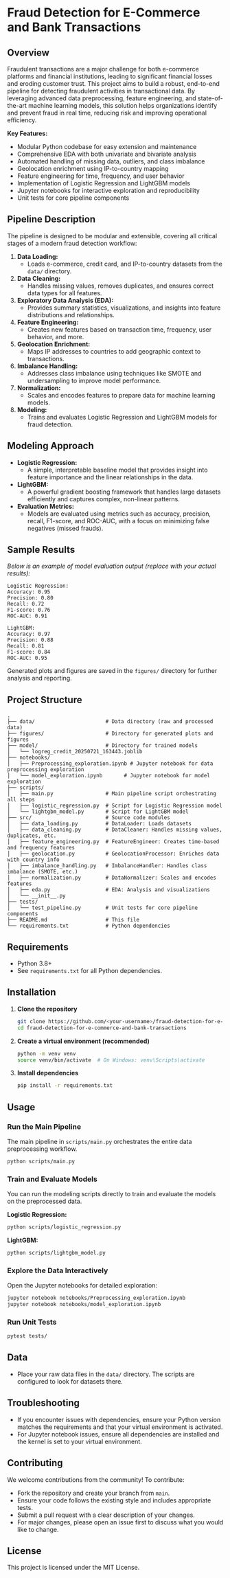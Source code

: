 # Fraud Detection for E-Commerce and Bank Transactions

<!-- If you have a logo, place it here -->
<!-- ![Project Logo](figures/logo.png) -->

## Overview

Fraudulent transactions are a major challenge for both e-commerce platforms and financial institutions, leading to significant financial losses and eroding customer trust. This project aims to build a robust, end-to-end pipeline for detecting fraudulent activities in transactional data. By leveraging advanced data preprocessing, feature engineering, and state-of-the-art machine learning models, this solution helps organizations identify and prevent fraud in real time, reducing risk and improving operational efficiency.

**Key Features:**
- Modular Python codebase for easy extension and maintenance
- Comprehensive EDA with both univariate and bivariate analysis
- Automated handling of missing data, outliers, and class imbalance
- Geolocation enrichment using IP-to-country mapping
- Feature engineering for time, frequency, and user behavior
- Implementation of Logistic Regression and LightGBM models
- Jupyter notebooks for interactive exploration and reproducibility
- Unit tests for core pipeline components

## Pipeline Description

The pipeline is designed to be modular and extensible, covering all critical stages of a modern fraud detection workflow:

1. **Data Loading:**
   - Loads e-commerce, credit card, and IP-to-country datasets from the `data/` directory.
2. **Data Cleaning:**
   - Handles missing values, removes duplicates, and ensures correct data types for all features.
3. **Exploratory Data Analysis (EDA):**
   - Provides summary statistics, visualizations, and insights into feature distributions and relationships.
4. **Feature Engineering:**
   - Creates new features based on transaction time, frequency, user behavior, and more.
5. **Geolocation Enrichment:**
   - Maps IP addresses to countries to add geographic context to transactions.
6. **Imbalance Handling:**
   - Addresses class imbalance using techniques like SMOTE and undersampling to improve model performance.
7. **Normalization:**
   - Scales and encodes features to prepare data for machine learning models.
8. **Modeling:**
   - Trains and evaluates Logistic Regression and LightGBM models for fraud detection.

## Modeling Approach

- **Logistic Regression:**
  - A simple, interpretable baseline model that provides insight into feature importance and the linear relationships in the data.
- **LightGBM:**
  - A powerful gradient boosting framework that handles large datasets efficiently and captures complex, non-linear patterns.
- **Evaluation Metrics:**
  - Models are evaluated using metrics such as accuracy, precision, recall, F1-score, and ROC-AUC, with a focus on minimizing false negatives (missed frauds).

## Sample Results

*Below is an example of model evaluation output (replace with your actual results):*

```
Logistic Regression:
Accuracy: 0.95
Precision: 0.80
Recall: 0.72
F1-score: 0.76
ROC-AUC: 0.91

LightGBM:
Accuracy: 0.97
Precision: 0.88
Recall: 0.81
F1-score: 0.84
ROC-AUC: 0.95
```

Generated plots and figures are saved in the `figures/` directory for further analysis and reporting.

## Project Structure

```
.
├── data/                       # Data directory (raw and processed data)
├── figures/                    # Directory for generated plots and figures
├── model/                      # Directory for trained models
│   └── logreg_credit_20250721_163443.joblib
├── notebooks/
│   ├── Preprocessing_exploration.ipynb # Jupyter notebook for data preprocessing exploration
│   └── model_exploration.ipynb       # Jupyter notebook for model exploration
├── scripts/
│   ├── main.py                 # Main pipeline script orchestrating all steps
│   ├── logistic_regression.py  # Script for Logistic Regression model
│   └── lightgbm_model.py       # Script for LightGBM model
├── src/                        # Source code modules
│   ├── data_loading.py         # DataLoader: Loads datasets
│   ├── data_cleaning.py        # DataCleaner: Handles missing values, duplicates, etc.
│   ├── feature_engineering.py  # FeatureEngineer: Creates time-based and frequency features
│   ├── geolocation.py          # GeolocationProcessor: Enriches data with country info
│   ├── imbalance_handling.py   # ImbalanceHandler: Handles class imbalance (SMOTE, etc.)
│   ├── normalization.py        # DataNormalizer: Scales and encodes features
│   ├── eda.py                  # EDA: Analysis and visualizations
│   └── __init__.py
├── tests/
│   └── test_pipeline.py        # Unit tests for core pipeline components
├── README.md                   # This file
└── requirements.txt            # Python dependencies
```

## Requirements

- Python 3.8+
- See `requirements.txt` for all Python dependencies.

## Installation

1. **Clone the repository**
   ```bash
   git clone https://github.com/<your-username>/fraud-detection-for-e-commerce-and-bank-transactions.git
   cd fraud-detection-for-e-commerce-and-bank-transactions
   ```

2. **Create a virtual environment (recommended)**
   ```bash
   python -m venv venv
   source venv/bin/activate  # On Windows: venv\Scripts\activate
   ```

3. **Install dependencies**
   ```bash
   pip install -r requirements.txt
   ```

## Usage

### Run the Main Pipeline

The main pipeline in `scripts/main.py` orchestrates the entire data preprocessing workflow.
```bash
python scripts/main.py
```

### Train and Evaluate Models

You can run the modeling scripts directly to train and evaluate the models on the preprocessed data.

**Logistic Regression:**
```bash
python scripts/logistic_regression.py
```

**LightGBM:**
```bash
python scripts/lightgbm_model.py
```

### Explore the Data Interactively

Open the Jupyter notebooks for detailed exploration:
```bash
jupyter notebook notebooks/Preprocessing_exploration.ipynb
jupyter notebook notebooks/model_exploration.ipynb
```

### Run Unit Tests

```bash
pytest tests/
```

## Data

- Place your raw data files in the `data/` directory. The scripts are configured to look for datasets there.

## Troubleshooting

- If you encounter issues with dependencies, ensure your Python version matches the requirements and that your virtual environment is activated.
- For Jupyter notebook issues, ensure all dependencies are installed and the kernel is set to your virtual environment.

## Contributing

We welcome contributions from the community! To contribute:
- Fork the repository and create your branch from `main`.
- Ensure your code follows the existing style and includes appropriate tests.
- Submit a pull request with a clear description of your changes.
- For major changes, please open an issue first to discuss what you would like to change.


## License

This project is licensed under the MIT License.



